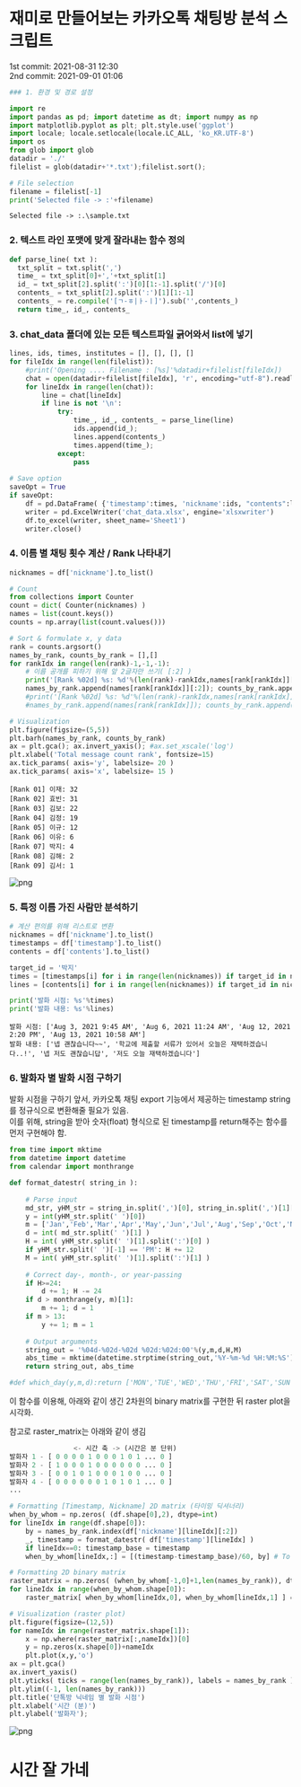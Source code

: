 # 재미로 만들어보는 카카오톡 채팅방 분석 스크립트

1st commit: 2021-08-31 12:30  
2nd commit: 2021-09-01 01:06


```python
### 1. 환경 및 경로 설정
```


```python
import re
import pandas as pd; import datetime as dt; import numpy as np
import matplotlib.pyplot as plt; plt.style.use('ggplot')
import locale; locale.setlocale(locale.LC_ALL, 'ko_KR.UTF-8')
import os
from glob import glob
datadir = './'
filelist = glob(datadir+'*.txt');filelist.sort();

# File selection
filename = filelist[-1]
print('Selected file -> :'+filename)
```

    Selected file -> :.\sample.txt
    

### 2. 텍스트 라인 포맷에 맞게 잘라내는 함수 정의


```python
def parse_line( txt ):
  txt_split = txt.split(',')
  time_ = txt_split[0]+','+txt_split[1]
  id_ = txt_split[2].split(':')[0][1:-1].split('/')[0]
  contents_ = txt_split[2].split(':')[1][1:-1]
  contents_ = re.compile('[ㄱ-ㅎ|ㅏ-ㅣ]').sub('',contents_)
  return time_, id_, contents_
```

### 3. chat_data 폴더에 있는 모든 텍스트파일 긁어와서 list에 넣기 


```python
lines, ids, times, institutes = [], [], [], []
for fileIdx in range(len(filelist)):
    #print('Opening .... Filename : [%s]'%datadir+filelist[fileIdx])
    chat = open(datadir+filelist[fileIdx], 'r', encoding="utf-8").readlines()[8:]
    for lineIdx in range(len(chat)):
        line = chat[lineIdx]
        if line is not '\n':
            try:
                time_, id_, contents_ = parse_line(line)
                ids.append(id_); 
                lines.append(contents_)
                times.append(time_); 
            except:
                pass
        
# Save option
saveOpt = True
if saveOpt:
    df = pd.DataFrame( {'timestamp':times, 'nickname':ids, "contents":lines })
    writer = pd.ExcelWriter('chat_data.xlsx', engine='xlsxwriter')
    df.to_excel(writer, sheet_name='Sheet1')
    writer.close()
```

### 4. 이름 별 채팅 횟수 계산 / Rank 나타내기


```python
nicknames = df['nickname'].to_list()

# Count
from collections import Counter
count = dict( Counter(nicknames) )
names = list(count.keys())
counts = np.array(list(count.values()))

# Sort & formulate x, y data
rank = counts.argsort()
names_by_rank, counts_by_rank = [],[]
for rankIdx in range(len(rank)-1,-1,-1):
    # 이름 공개를 피하기 위해 앞 2글자만 쓰기( [:2] )
    print('[Rank %02d] %s: %d'%(len(rank)-rankIdx,names[rank[rankIdx]][:2], counts[rank[rankIdx]]))
    names_by_rank.append(names[rank[rankIdx]][:2]); counts_by_rank.append(counts[rank[rankIdx]])
    #print('[Rank %02d] %s: %d'%(len(rank)-rankIdx,names[rank[rankIdx]], counts[rank[rankIdx]]))
    #names_by_rank.append(names[rank[rankIdx]]); counts_by_rank.append(counts[rank[rankIdx]])

# Visualization
plt.figure(figsize=(5,5))
plt.barh(names_by_rank, counts_by_rank)
ax = plt.gca(); ax.invert_yaxis(); #ax.set_xscale('log')
plt.xlabel('Total message count rank', fontsize=15)
ax.tick_params( axis='y', labelsize= 20 )
ax.tick_params( axis='x', labelsize= 15 )

```

    [Rank 01] 이재: 32
    [Rank 02] 효빈: 31
    [Rank 03] 김보: 22
    [Rank 04] 김정: 19
    [Rank 05] 이규: 12
    [Rank 06] 이유: 6
    [Rank 07] 박지: 4
    [Rank 08] 김해: 2
    [Rank 09] 김서: 1
    


![png](output_8_1.png)


### 5. 특정 이름 가진 사람만 분석하기


```python
# 계산 편의를 위해 리스트로 변환
nicknames = df['nickname'].to_list()
timestamps = df['timestamp'].to_list()
contents = df['contents'].to_list()

target_id = '박지'
times = [timestamps[i] for i in range(len(nicknames)) if target_id in nicknames[i]]
lines = [contents[i] for i in range(len(nicknames)) if target_id in nicknames[i]]

print('발화 시점: %s'%times)
print('발화 내용: %s'%lines)


```

    발화 시점: ['Aug 3, 2021 9:45 AM', 'Aug 6, 2021 11:24 AM', 'Aug 12, 2021 2:20 PM', 'Aug 13, 2021 10:58 AM']
    발화 내용: ['넵 괜찮습니다~~', '학교에 제출할 서류가 있어서 오늘은 재택하겠습니다..!', '넵 저도 괜찮습니답', '저도 오늘 재택하겠습니다']
    

### 6. 발화자 별 발화 시점 구하기

발화 시점을 구하기 앞서, 카카오톡 채팅 export 기능에서 제공하는 timestamp string를 정규식으로 변환해줄 필요가 있음.  
이를 위해, string을 받아 숫자(float) 형식으로 된 timestamp를 return해주는 함수를 먼저 구현해야 함.




```python
from time import mktime
from datetime import datetime
from calendar import monthrange

def format_datestr( string_in ):
    
    # Parse input
    md_str, yHM_str = string_in.split(',')[0], string_in.split(',')[1][1:]
    y = int(yHM_str.split(' ')[0])
    m = ['Jan','Feb','Mar','Apr','May','Jun','Jul','Aug','Sep','Oct','Nov','Dec'].index(md_str.split(' ')[0])+1
    d = int( md_str.split(' ')[1] )
    H = int( yHM_str.split(' ')[1].split(':')[0] )
    if yHM_str.split(' ')[-1] == 'PM': H += 12
    M = int( yHM_str.split(' ')[1].split(':')[1] )
        
    # Correct day-, month-, or year-passing
    if H>=24: 
        d += 1; H -= 24
    if d > monthrange(y, m)[1]:
        m += 1; d = 1
    if m > 13:
        y += 1; m = 1
    
    # Output arguments
    string_out = '%04d-%02d-%02d %02d:%02d:00'%(y,m,d,H,M)
    abs_time = mktime(datetime.strptime(string_out,'%Y-%m-%d %H:%M:%S').timetuple())
    return string_out, abs_time

#def which_day(y,m,d):return ['MON','TUE','WED','THU','FRI','SAT','SUN'][datetime.date(y,m,d).weekday()]
```

이 함수를 이용해, 아래와 같이 생긴 2차원의 binary matrix를 구현한 뒤 raster plot을 시각화.

참고로 raster_matrix는 아래와 같이 생김

``` python
                <- 시간 축 -> (시간은 분 단위)
발화자 1 - [ 0 0 0 0 1 0 0 0 1 0 1 ... 0 ]
발화자 2 - [ 1 0 0 0 1 0 0 0 0 0 0 ... 0 ]
발화자 3 - [ 0 0 1 0 1 0 0 0 1 0 0 ... 0 ]
발화자 4 - [ 0 0 0 0 0 0 1 0 1 0 1 ... 0 ]
...
```


```python
# Formatting [Timestamp, Nickname] 2D matrix (타이밍 딕셔너리)
when_by_whom = np.zeros( (df.shape[0],2), dtype=int)
for lineIdx in range(df.shape[0]):
    by = names_by_rank.index(df['nickname'][lineIdx][:2])
    _, timestamp = format_datestr( df['timestamp'][lineIdx] )
    if lineIdx==0: timestamp_base = timestamp
    when_by_whom[lineIdx,:] = [(timestamp-timestamp_base)/60, by] # To set its unit to "minute"

# Formatting 2D binary matrix
raster_matrix = np.zeros( (when_by_whom[-1,0]+1,len(names_by_rank)), dtype='bool')
for lineIdx in range(when_by_whom.shape[0]):
    raster_matrix[ when_by_whom[lineIdx,0], when_by_whom[lineIdx,1] ] = True

# Visualization (raster plot)
plt.figure(figsize=(12,5))
for nameIdx in range(raster_matrix.shape[1]):
    x = np.where(raster_matrix[:,nameIdx])[0]
    y = np.zeros(x.shape[0])+nameIdx
    plt.plot(x,y,'o')
ax = plt.gca()
ax.invert_yaxis()
plt.yticks( ticks = range(len(names_by_rank)), labels = names_by_rank )
plt.ylim((-1, len(names_by_rank)))
plt.title('단톡방 닉네임 별 발화 시점')
plt.xlabel('시간 (분)')
plt.ylabel('발화자');

```


![png](output_14_0.png)


# 시간 잘 가네


```python

```
